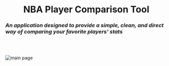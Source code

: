 <h1 align="center">
  <br>
    NBA Player Comparison Tool
    <h3 align="left">
        <i>An application designed to provide a simple, clean, and direct way of comparing your favorite players' stats</i>
    </h3>
    <br></br>
</h1>

![main page](https://i.imgur.com/pIbJwCg.jpg)
